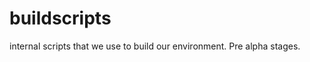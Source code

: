 buildscripts
============

internal scripts that we use to build our environment. Pre alpha stages.

